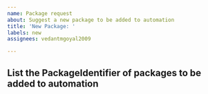 ```yaml
---
name: Package request
about: Suggest a new package to be added to automation
title: 'New Package: '
labels: new
assignees: vedantmgoyal2009

---
```


**List the PackageIdentifier of packages to be added to automation**
-
